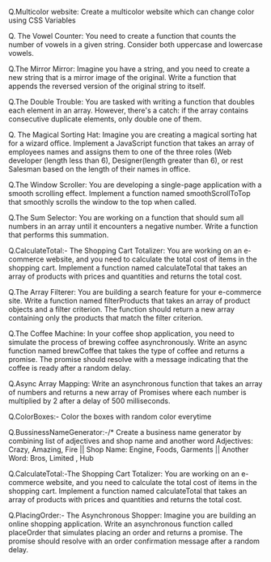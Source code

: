 Q.Multicolor website:
 Create a multicolor website which can change color using CSS Variables

Q. The Vowel Counter:
   You need to create a function that counts the number of vowels in a given string. Consider both uppercase and lowercase vowels.

Q.The Mirror Mirror:
   Imagine you have a string, and you need to create a new string that is a mirror image of the original. Write a function that appends the reversed version of the original string to itself.

Q.The Double Trouble:
   You are tasked with writing a function that doubles each element in an array. However, there's a catch: if the array contains consecutive duplicate elements, only double one of them.

Q. The Magical Sorting Hat:
   Imagine you are creating a magical sorting hat for a wizard office. Implement a JavaScript function that takes an array of employees names and assigns them to one of the three roles (Web developer (length less than 6), Designer(length greater than 6), or rest Salesman based on the length of their names in office.

Q.The Window Scroller:
    You are developing a single-page application with a smooth scrolling effect. Implement a function named smoothScrollToTop that smoothly scrolls the window to the top when called.

Q.The Sum Selector:
   You are working on a function that should sum all numbers in an array until it encounters a negative number. Write a function that performs this summation.

Q.CalculateTotal:-
The Shopping Cart Totalizer:
    You are working on an e-commerce website, and you need to calculate the total cost of items in the shopping cart. Implement a function named calculateTotal that takes an array of products with prices and quantities and returns the total cost.

Q.The Array Filterer:
    You are building a search feature for your e-commerce site. Write a function named filterProducts that takes an array of product objects and a filter criterion. The function should return a new array containing only the products that match the filter criterion.

Q.The Coffee Machine:
    In your coffee shop application, you need to simulate the process of brewing coffee asynchronously. Write an async function named brewCoffee that takes the type of coffee and returns a promise. The promise should resolve with a message indicating that the coffee is ready after a random delay.

Q.Async Array Mapping:
   Write an asynchronous function that takes an array of numbers and returns a new array of Promises where each number is multiplied by 2 after a delay of 500 milliseconds.

Q.ColorBoxes:-
Color the boxes with random color everytime

Q.BussinessNameGenerator:-/* Create a business name generator by combining list of adjectives and shop name and another word
Adjectives:  Crazy, Amazing, Fire || Shop Name:  Engine, Foods, Garments  || Another Word:  Bros, Limited , Hub

Q.CalculateTotal:-The Shopping Cart Totalizer:
    You are working on an e-commerce website, and you need to calculate the total cost of items in the shopping cart. Implement a function named calculateTotal that takes an array of products with prices and quantities and returns the total cost.
    
Q.PlacingOrder:- The Asynchronous Shopper:
   Imagine you are building an online shopping application. Write an asynchronous function called placeOrder that simulates placing an order and returns a promise. The promise should resolve with an order confirmation message after a random delay.
